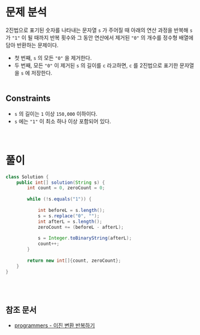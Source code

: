 # 문제 분석
2진법으로 표기된 숫자를 나타내는 문자열 `s` 가 주어질 때 아래의 연산 과정을 반복해 `s` 가 `"1"` 이 될 때까지 반복 횟수와 그 동안 연산에서 제거된 `"0"` 의 개수를 정수형 배열에 담아 반환하는 문제이다.
- 첫 번째, `s` 의 모든 `"0"` 을 제거한다.
- 두 번째, 모든 `"0"` 이 제거된 `s` 의 길이를 `c` 라고하면, `c` 를 2진법으로 표기한 문자열을 `s` 에 저장한다. 
<br/><br/>

## Constraints
- `s` 의 길이는 `1` 이상 `150,000` 이하이다.
- `s` 에는 `"1"` 이 최소 하나 이상 포함되어 있다.
<br/><br/><br/>

# 풀이
```java
class Solution {
    public int[] solution(String s) {
        int count = 0, zeroCount = 0;
        
        while (!s.equals("1")) {
            
            int beforeL = s.length();
            s = s.replace("0", "");
            int afterL = s.length();
            zeroCount += (beforeL - afterL);
            
            s = Integer.toBinaryString(afterL);
            count++;
        }
        
        return new int[]{count, zeroCount};
    }
}
```
<br/><br/>

## 참조 문서
- [programmers - 이진 변환 반복하기](https://school.programmers.co.kr/learn/courses/30/lessons/70129)